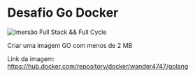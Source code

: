 # Desafio Go Docker
![Imersão Full Stack && Full Cycle](https://events-fullcycle.s3.amazonaws.com/events-fullcycle/static/site/img/grupo_4417.png)

Criar uma imagem GO com menos de 2 MB

Link da imagem: https://hub.docker.com/repository/docker/wander4747/golang
